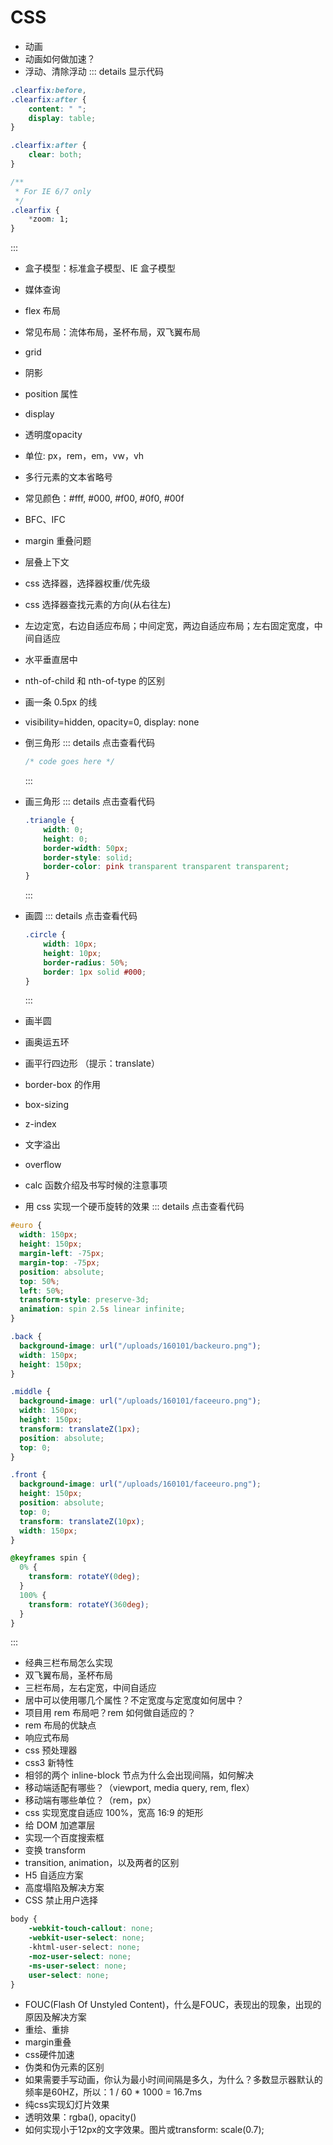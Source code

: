 # CSS
- 动画
- 动画如何做加速？
- 浮动、清除浮动
::: details 显示代码
```css
.clearfix:before,
.clearfix:after {
	content: " ";
	display: table;
}

.clearfix:after {
	clear: both;
}

/**
 * For IE 6/7 only
 */
.clearfix {
	*zoom: 1;
}
```
:::
- 盒子模型：标准盒子模型、IE 盒子模型

- 媒体查询

- flex 布局

- 常见布局：流体布局，圣杯布局，双飞翼布局

- grid

- 阴影

- position 属性

- display

- 透明度opacity

- 单位: px，rem，em，vw，vh

- 多行元素的文本省略号

- 常见颜色：#fff, #000, #f00, #0f0, #00f

- BFC、IFC

- margin 重叠问题

- 层叠上下文

- css 选择器，选择器权重/优先级

- css 选择器查找元素的方向(从右往左)

- 左边定宽，右边自适应布局；中间定宽，两边自适应布局；左右固定宽度，中间自适应

- 水平垂直居中

- nth-of-child 和 nth-of-type 的区别

- 画一条 0.5px 的线

- visibility=hidden, opacity=0, display: none

- 倒三角形
  ::: details 点击查看代码
  ``` css
  /* code goes here */
  ```
  :::
  
- 画三角形
  ::: details 点击查看代码
  
  ``` css
  .triangle {
      width: 0;
      height: 0;
      border-width: 50px;
      border-style: solid;
      border-color: pink transparent transparent transparent;
  }
  ```
  :::
  
- 画圆
  ::: details 点击查看代码
  ```css
  .circle {
      width: 10px;
      height: 10px;
      border-radius: 50%;
      border: 1px solid #000;
  }
  ```
  :::

- 画半圆
  
- 画奥运五环

- 画平行四边形 （提示：translate）

- border-box 的作用

- box-sizing

- z-index

- 文字溢出

- overflow

- calc 函数介绍及书写时候的注意事项

- 用 css 实现一个硬币旋转的效果
::: details 点击查看代码
``` css
#euro {
  width: 150px;
  height: 150px;
  margin-left: -75px;
  margin-top: -75px;
  position: absolute;
  top: 50%;
  left: 50%;
  transform-style: preserve-3d;
  animation: spin 2.5s linear infinite;
}

.back {
  background-image: url("/uploads/160101/backeuro.png");
  width: 150px;
  height: 150px;
}

.middle {
  background-image: url("/uploads/160101/faceeuro.png");
  width: 150px;
  height: 150px;
  transform: translateZ(1px);
  position: absolute;
  top: 0;
}

.front {
  background-image: url("/uploads/160101/faceeuro.png");
  height: 150px;
  position: absolute;
  top: 0;
  transform: translateZ(10px);
  width: 150px;
}

@keyframes spin {
  0% {
  	transform: rotateY(0deg);
  }
  100% {
  	transform: rotateY(360deg);
  }
}
```
:::
- 经典三栏布局怎么实现
- 双飞翼布局，圣杯布局
- 三栏布局，左右定宽，中间自适应
- 居中可以使用哪几个属性？不定宽度与定宽度如何居中？
- 项目用 rem 布局吧？rem 如何做自适应的？
- rem 布局的优缺点
- 响应式布局
- css 预处理器
- css3 新特性
- 相邻的两个 inline-block 节点为什么会出现间隔，如何解决
- 移动端适配有哪些？（viewport, media query, rem, flex）
- 移动端有哪些单位？（rem，px）
- css 实现宽度自适应 100%，宽高 16:9 的矩形
- 给 DOM 加遮罩层
- 实现一个百度搜索框
- 变换 transform
- transition, animation，以及两者的区别
- H5 自适应方案
- 高度塌陷及解决方案
- CSS 禁止用户选择
```css
body {
    -webkit-touch-callout: none;
    -webkit-user-select: none;
    -khtml-user-select: none;
    -moz-user-select: none;
    -ms-user-select: none;
    user-select: none;
}
```

* FOUC(Flash Of Unstyled Content)，什么是FOUC，表现出的现象，出现的原因及解决方案
* 重绘、重排
* margin重叠
* css硬件加速
* 伪类和伪元素的区别
* 如果需要手写动画，你认为最小时间间隔是多久，为什么？多数显示器默认的频率是60HZ，所以：1 / 60 * 1000 = 16.7ms
* 纯css实现幻灯片效果
* 透明效果：rgba(), opacity()
* 如何实现小于12px的文字效果。图片或transform: scale(0.7);